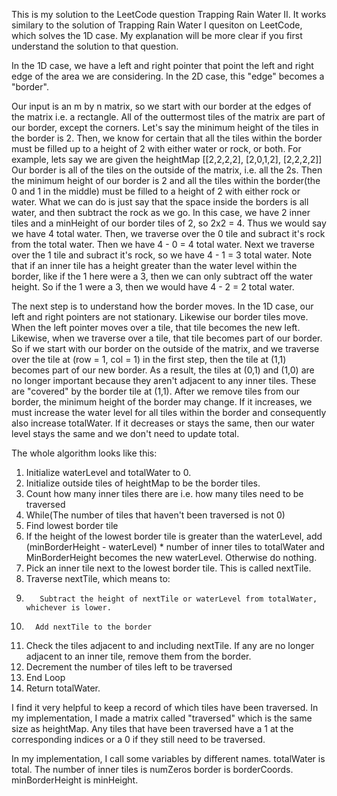 This is my solution to the LeetCode question Trapping Rain Water II. It works similary to the solution of Trapping Rain Water I quesiton on LeetCode, which solves the 1D case. My explanation will be more clear if you first understand the solution to that question.

In the 1D case, we have a left and right pointer that point the left and right edge of the area we are considering. In the 2D case, this "edge" becomes a "border".

Our input is an m by n matrix, so we start with our border at the edges of the matrix i.e. a rectangle. All of the outtermost tiles of the matrix are part of our border, except the corners. Let's say the minimum height of the tiles in the border is 2. Then, we know for certain that all the tiles within the border must be filled up to a height of 2 with either water or rock, or both. For example, lets say we are given the heightMap
[[2,2,2,2],
 [2,0,1,2],
 [2,2,2,2]]
Our border is all of the tiles on the outside of the matrix, i.e. all the 2s. Then the minimum height of our border is 2 and all the tiles within the border(the 0 and 1 in the middle) must be filled to a height of 2 with either rock or water. What we can do is just say that the space inside the borders is all water, and then subtract the rock as we go.
In this case, we have 2 inner tiles and a minHeight of our border tiles of 2, so 2x2 = 4. Thus we would say we have 4 total water. Then, we traverse over the 0 tile and subract it's rock from the total water. Then we have 4 - 0 = 4 total water. Next we traverse over the 1 tile and subract it's rock, so we have 4 - 1 = 3 total water. Note that if an inner tile has a height greater than the water level within the border, like if the 1 here were a 3, then we can only subtract off the water height. So if the 1 were a 3, then we would have 4 - 2 = 2 total water.

The next step is to understand how the border moves. In the 1D case, our left and right pointers are not stationary. Likewise our border tiles move. When the left pointer moves over a tile, that tile becomes the new left. Likewise, when we traverse over a tile, that tile becomes part of our border. So if we start with our border on the outside of the matrix, and we traverse over the tile at (row = 1, col = 1) in the first step, then the tile at (1,1) becomes part of our new border. As a result, the tiles at (0,1) and (1,0) are no longer important because they aren't adjacent to any inner tiles. These are "covered" by the border tile at (1,1).
After we remove tiles from our border, the minimum height of the border may change. If it increases, we must increase the water level for all tiles within the border and consequently also increase totalWater. If it decreases or stays the same, then our water level stays the same and we don't need to update total.

The whole algorithm looks like this:
1. Initialize waterLevel and totalWater to 0.
2. Initialize outside tiles of heightMap to be the border tiles.
3. Count how many inner tiles there are i.e. how many tiles need to be traversed
4. While(The number of tiles that haven't been traversed is not 0)
5.    Find lowest border tile
6.    If the height of the lowest border tile is greater than the waterLevel, add (minBorderHeight - waterLevel) * number of inner tiles to totalWater and MinBorderHeight becomes the new waterLevel. Otherwise do nothing.
7.    Pick an inner tile next to the lowest border tile. This is called nextTile.
8.    Traverse nextTile, which means to:
9.        Subtract the height of nextTile or waterLevel from totalWater, whichever is lower.
10.       Add nextTile to the border
11.   Check the tiles adjacent to and including nextTile. If any are no longer adjacent to an inner tile, remove them from the border.
12.   Decrement the number of tiles left to be traversed
13. End Loop
14. Return totalWater.

I find it very helpful to keep a record of which tiles have been traversed. In my implementation, I made a matrix called "traversed" which is the same size as heightMap. Any tiles that have been traversed have a 1 at the corresponding indices or a 0 if they still need to be traversed.

In my implementation, I call some variables by different names.
totalWater is total.
The number of inner tiles is numZeros
border is borderCoords.
minBorderHeight is minHeight.
